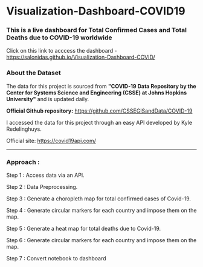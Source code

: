 # Visualization-Dashboard-COVID19
<h3>This is a live dashboard for Total Confirmed Cases and Total Deaths due to COVID-19 worldwide</h3>

Click on this link to acccess the dashboard - https://salonidas.github.io/Visualization-Dashboard-COVID/

<h3>About the Dataset</h3>

The data for this project is sourced from <b>"COVID-19 Data Repository by the Center for Systems Science and Engineering (CSSE) at Johns Hopkins University"</b> and is updated daily.

<b>Official Github repository:</b> https://github.com/CSSEGISandData/COVID-19

I accessed the data for this project through an easy API developed by Kyle Redelinghuys.

Official site: https://covid19api.com/
<hr>

<h3>Approach : </h3>

Step 1 : Access data via an API.

Step 2 : Data Preprocessing.

Step 3 : Generate a choropleth map for total confirmed cases of Covid-19.

Step 4 : Generate circular markers for each country and impose them on the map.

Step 5 : Generate a heat map for total deaths due to Covid-19.

Step 6 : Generate circular markers for each country and impose them on the map.

Step 7 : Convert notebook to dashboard



